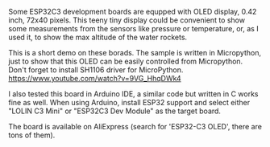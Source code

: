 Some ESP32C3 development boards are equpped with OLED display, 0.42 inch, 72x40 pixels. This teeny tiny display could be convenient to show some measurements from the sensors like pressure or temperature, or, as I used it, to show the max altitude of the water rockets.

This is a short demo on these borads. The sample is written in Micropython, just to show that this OLED can be easily controlled from Micropython. Don't forget to install SH1106 driver for MicroPython.
https://www.youtube.com/watch?v=9VG_HhqDWk4

I also tested this board in Arduino IDE, a similar code but written in C works fine as well. When using Arduino, install ESP32 support and select either "LOLIN C3 Mini" or "ESP32C3 Dev Module" as the target board.

The board is available on AliExpress (search for 'ESP32-C3 OLED', there are tons of them).




